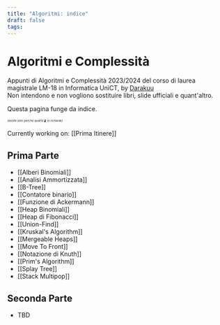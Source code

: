 ```yaml
---
title: "Algoritmi: indice"
draft: false
tags:
---
```

# Algoritmi e Complessità
Appunti di Algoritmi e Complessità 2023/2024 del corso di laurea magistrale LM-18 in Informatica UniCT, by [Darakuu](https://github.com/Darakuu) <br>
Non intendono e non vogliono sostituire libri, slide ufficiali e quant'altro. <br>

Questa pagina funge da indice.

_<sub><sup><sub><sup>(esiste solo perché quartz🪴 lo richiede)</sub></sup></sub></sup>_

Currently working on: [[Prima Itinere]]
## Prima Parte
- [[Alberi Binomiali]]
- [[Analisi Ammortizzata]]
- [[B-Tree]]
- [[Contatore binario]]
- [[Funzione di Ackermann]]
- [[Heap Binomiali]]
- [[Heap di Fibonacci]]
- [[Union-Find]]
- [[Kruskal's Algorithm]]
- [[Mergeable Heaps]]
- [[Move To Front]]
- [[Notazione di Knuth]]
- [[Prim's Algorithm]]
- [[Splay Tree]]
- [[Stack Multipop]]

## Seconda Parte
- TBD